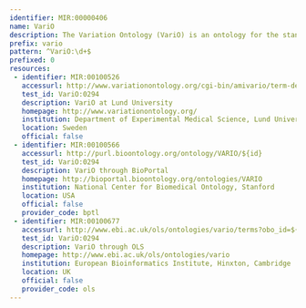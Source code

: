 ```yaml
---
identifier: MIR:00000406
name: VariO
description: The Variation Ontology (VariO) is an ontology for the standardized, systematic description of effects, consequences and mechanisms of variations. It describes the effects of variations at the DNA, RNA and/or protein level.
prefix: vario
pattern: ^VariO:\d+$
prefixed: 0
resources:
 - identifier: MIR:00100526
   accessurl: http://www.variationontology.org/cgi-bin/amivario/term-details.cgi?term=${id}
   test_id: VariO:0294
   description: VariO at Lund University
   homepage: http://www.variationontology.org/
   institution: Department of Experimental Medical Science, Lund University
   location: Sweden
   official: false
 - identifier: MIR:00100566
   accessurl: http://purl.bioontology.org/ontology/VARIO/${id}
   test_id: VariO:0294
   description: VariO through BioPortal
   homepage: http://bioportal.bioontology.org/ontologies/VARIO
   institution: National Center for Biomedical Ontology, Stanford
   location: USA
   official: false
   provider_code: bptl
 - identifier: MIR:00100677
   accessurl: http://www.ebi.ac.uk/ols/ontologies/vario/terms?obo_id=${id}
   test_id: VariO:0294
   description: VariO through OLS
   homepage: http://www.ebi.ac.uk/ols/ontologies/vario
   institution: European Bioinformatics Institute, Hinxton, Cambridge
   location: UK
   official: false
   provider_code: ols
---
```

